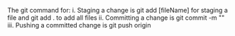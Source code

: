 The git command for:
	i. Staging a change is git add [fileName] for staging a file and git add .  to add all files
    ii. Committing a change is git commit -m "<Enter your message here>"
	iii. Pushing a committed change is git push origin